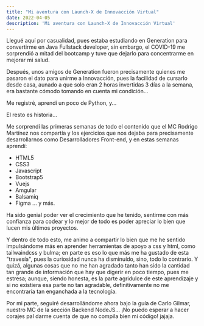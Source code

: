 ```yaml
---
title: "Mi aventura con Launch-X de Innovacción Virtual"
date: 2022-04-05
description: 'Mi aventura con Launch-X de Innovacción Virtual'
---
```


Llegué aquí por casualidad, pues estaba estudiando en Generation para convertirme en Java Fullstack developer, sin embargo, el COVID-19 me sorprendió a mitad del bootcamp y
tuve que dejarlo para concentrarme en mejorar mi salud.

Después, unos amigos de Generation fueron precisamente quienes me pasaron el dato para unirme a Innovacción, pues la facilidad de cursarlo desde casa, aunado a que solo eran 
2 horas invertidas 3 días a la semana, era bastante cómodo tomando en cuenta mi condición...

Me registré, aprendí un poco de Python, y...

El resto es historia...

Me sorprendí las primeras semanas de todo el contenido que el MC Rodrigo Martínez nos compartía y los ejercicios que nos dejaba para precisamente desarrollarnos como 
Desarrolladores Front-end, y en estas semanas aprendí:

- HTML5
- CSS3
- Javascript
- Bootstrap5
- Vuejs
- Amgular
- Balsamiq
- Figma
... y más.

Ha sido genial poder ver el crecimiento que he tenido, sentirme con más confianza para codear y lo mejor de todo es poder apreciar lo bien que lucen mis últimos proyectos.

Y dentro de todo esto, me animo a compartir lo bien que me he sentido impulsándome más en aprender herramientas de apoyo a css y html, como tailwaindcss y bulma; en parte es eso lo que más me ha gustado de esta "travesía", pues la curiosidad nunca ha disminuído, sino, todo lo contrario. Y quizá, algunas cosas que no me han agradado tanto han sido
la cantidad tan grande de información que hay que digerir en poco tiempo, pues me estresa; aunque, siendo honesta, es la parte agridulce de este aprendizaje y si no existiera
esa parte no tan agradable, definitivamente no me encontraría tan enganchada a la tecnología.

Por mi parte, seguiré desarrollándome ahora bajo la guía de Carlo Gilmar, nuestro MC de la sección Backend NodeJS... ¡No puedo esperar a hacer corajes pal darme cuenta de que
no compila bien mi código! jajaja.
